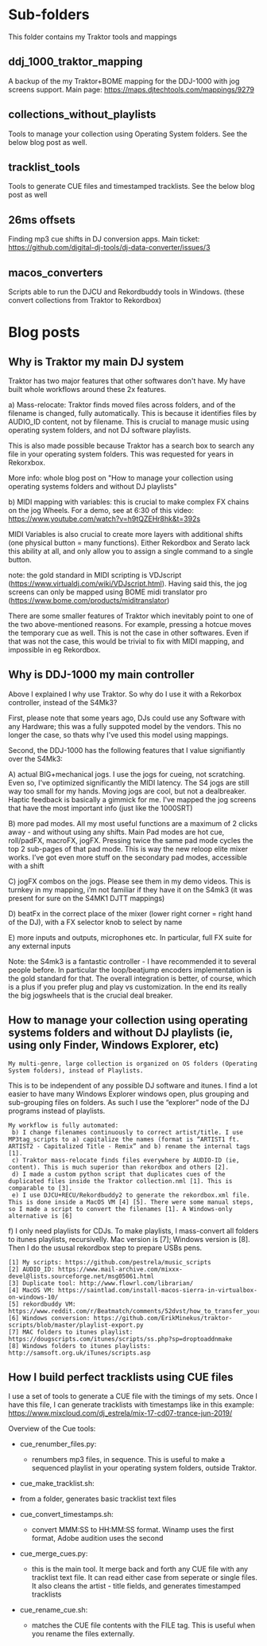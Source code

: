 
# Sub-folders

This folder contains my Traktor tools and mappings

## ddj_1000_traktor_mapping
A backup of the my Traktor+BOME mapping for the DDJ-1000 with jog screens support.
Main page: https://maps.djtechtools.com/mappings/9279

## collections_without_playlists
Tools to manage your collection using Operating System folders. See the below blog post as well.

## tracklist_tools
Tools to generate CUE files and timestamped tracklists. See the below blog post as well

## 26ms offsets
Finding mp3 cue shifts in DJ conversion apps. Main ticket: https://github.com/digital-dj-tools/dj-data-converter/issues/3

## macos_converters
Scripts able to run the DJCU and Rekordbuddy tools in Windows. (these convert collections from Traktor to Rekordbox)



# Blog posts

## Why is Traktor my main DJ system

Traktor has two major features that other softwares don't have. My have built whole workflows around these 2x features.

a) Mass-relocate: Traktor finds moved files across folders, and of the filename is changed, fully automatically. 
This is because it identifies files by AUDIO_ID content, not by filename. This is crucial to manage music using operating system folders, and not DJ software playlists.

 This is also made possible because Traktor has a search box to search any file in your operating system folders. This was requested for years in Rekorxbox.
 
 More info: whole blog post on "How to manage your collection using operating systems folders and without DJ playlists"

b) MIDI mapping with variables: this is crucial to make complex FX chains on the jog Wheels. 
 For a demo, see at 6:30 of this video: https://www.youtube.com/watch?v=h9tQZEHr8hk&t=392s
 
 MIDI Variables is also crucial to create more layers with additional shifts (one physical button = many functions). 
 Either Rekordbox and Serato lack this ability at all, and only allow you to assign a single command to a single button.
 
 note: the gold standard in MIDI scripting is VDJscript (https://www.virtualdj.com/wiki/VDJscript.html). Having said this, the jog screens can only be mapped using BOME midi translator pro (https://www.bome.com/products/miditranslator)

There are some smaller features of Traktor which inevitably point to one of the two above-mentioned reasons. 
For example, pressing a hotcue moves the temporary cue as well. This is not the case in other softwares.
Even if that was not the case, this would be trivial to fix with MIDI mapping, and impossible in eg Rekordbox.
 

## Why is DDJ-1000 my main controller

Above I explained I why use Traktor. So why do I use it with a Rekorbox controller, instead of the S4Mk3?

First, please note that some years ago, DJs could use any Software with any Hardware; this was a fully suppoted model by the vendors. 
This no longer the case, so thats why I've used this model using mappings.

Second, the DDJ-1000 has the following features that I value signifiantly over the S4Mk3:

A) actual BIG+mechanical jogs. I use the jogs for cueing, not scratching. Even so, I've optimized significantly the MIDI latency. 
  The S4 jogs are still way too small for my hands. Moving jogs are cool, but not a dealbreaker. Haptic feedback is basically a gimmick for me.
  I've mapped the jog screens that have the most important info (just like the 1000SRT)
  
B) more pad modes. All my most useful functions are a maximum of 2 clicks away - and without using any shifts. 
  Main Pad modes are hot cue, roll/padFX, macroFX, jogFX. Pressing twice the same pad mode cycles the top 2 sub-pages of that pad mode. This is way the new reloop elite mixer works. 
  I’ve got even more stuff on the secondary pad modes, accessible with a shift 

C) jogFX combos on the jogs. Please see them in my demo videos. This is turnkey in my mapping, i’m not familiar if they have it on the S4mk3 (it was present for sure on the S4MK1 DJTT mappings)

D) beatFx in the correct place of the mixer (lower right corner = right hand of the DJ), with a FX selector knob to select by name

E) more inputs and outputs, microphones etc. In particular, full FX suite for any external inputs

Note: the S4mk3 is a fantastic controller - I have recommended it to several people before. In particular the loop/beatjump encoders implementation is the gold standard for that. 
The overall integration is better, of course, which is a plus if you prefer plug and play vs customization. 
In the end its really the big jogswheels that is the crucial deal breaker.

 
## How to manage your collection using operating systems folders and without DJ playlists (ie, using only Finder, Windows Explorer, etc) 

	My multi-genre, large collection is organized on OS folders (Operating System folders), instead of Playlists. 
  
  This is to be independent of any possible DJ software and itunes. I find a lot easier to have many Windows Explorer windows open, plus grouping and sub-grouping files on folders. 
  As such I use the “explorer” node of the DJ programs instead of playlists.

	My workflow is fully automated:
	 b) I change filenames continuously to correct artist/title. I use MP3tag_scripts to a) capitalize the names (format is “ARTIST1 ft. ARTIST2 - Capitalized Title - Remix” and b) rename the internal tags  [1].
	 c) Traktor mass-relocate finds files everywhere by AUDIO-ID (ie, content). This is much superior than rekordbox and others [2].
	 d) I made a custom python script that duplicates cues of the duplicated files inside the Traktor collection.nml [1]. This is comparable to [3].
	 e) I use DJCU+RECU/Rekordbuddy2 to generate the rekordbox.xml file. This is done inside a MacOS VM [4] [5]. There were some manual steps, so I made a script to convert the filenames [1]. A Windows-only alternative is [6]
   f) I only need playlists for CDJs. To make playlists, I mass-convert all folders to itunes playlists, recursivelly. Mac version is [7]; Windows version is [8]. Then I do the ususal rekordbox step to prepare USBs pens.

   
	[1] My scripts: https://github.com/pestrela/music_scripts 
	[2] AUDIO_ID: https://www.mail-archive.com/mixxx-devel@lists.sourceforge.net/msg05061.html
	[3] Duplicate tool: http://www.flowrl.com/librarian/
	[4] MacOS VM: https://saintlad.com/install-macos-sierra-in-virtualbox-on-windows-10/
	[5] rekordbuddy VM: https://www.reddit.com/r/Beatmatch/comments/52dvst/how_to_transfer_your_windowsbased_dj_library_from/
	[6] Windows conversion:	https://github.com/ErikMinekus/traktor-scripts/blob/master/playlist-export.py
	[7] MAC folders to itunes playlist: https://dougscripts.com/itunes/scripts/ss.php?sp=droptoaddnmake
	[8] Windows folders to itunes playlists: http://samsoft.org.uk/iTunes/scripts.asp
 
 
## How I build perfect tracklists using CUE files

I use a set of tools to generate a CUE file with the timings of my sets.
Once I have this file, I can generate tracklists with timestamps like in this example: https://www.mixcloud.com/dj_estrela/mix-17-cd07-trance-jun-2019/


Overview of the Cue tools:

* cue_renumber_files.py:
  * renumbers mp3 files, in sequence. This is useful to make a sequenced playlist in your operating system folders, outside Traktor.

* cue_make_tracklist.sh:
 *   from a folder, generates basic tracklist text files

* cue_convert_timestamps.sh:
  *  convert MMM:SS to HH:MM:SS format. Winamp uses the first format, Adobe audition uses the second 

* cue_merge_cues.py: 
  * this is the main tool. It merge back and forth any CUE file with any tracklist text file. 
    It can read either case from seperate or single files. It also cleans the artist - title fields, and generates timestamped tracklists 

* cue_rename_cue.sh: 
  *  matches the CUE file contents with the FILE tag. This is useful when you rename the files externally.



  